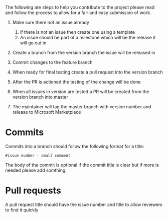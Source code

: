 The following are steps to help you contribute to the project please read and follow the process to allow for a fair and easy submission of work.
1. Make sure there not an issue already

   1. if there is not an issue then create one using a template
   2. An issue should be part of a milestone which will be the release it will go out in
   
2. Create a branch from the version branch the issue will be released in
3. Commit changes to the feature branch
4. When ready for final testing create a pull request into the version branch
5. After the PR is actioned the testing of the change will be done
6. When all issues in version are tested a PR will be created from the version branch into master
7. The maintainer will tag the master branch with version number and release to Microsoft Marketplace

# Commits
Commits into a branch should follow the following format for a title:

    #issue number - small comment

The body of the commit is optional if the commit title is clear but if more is needed please add somthing.

# Pull requests
A pull request title should have the issue number and title to allow reviewers to find it quickly

